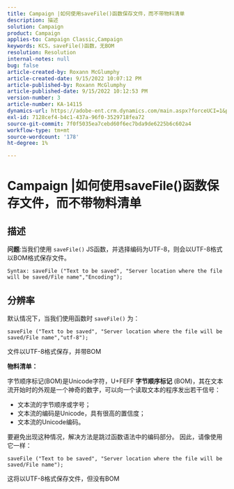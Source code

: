 ```yaml
---
title: Campaign |如何使用saveFile()函数保存文件，而不带物料清单
description: 描述
solution: Campaign
product: Campaign
applies-to: Campaign Classic,Campaign
keywords: KCS，saveFile()函数，无BOM
resolution: Resolution
internal-notes: null
bug: false
article-created-by: Roxann McGlumphy
article-created-date: 9/15/2022 10:07:12 PM
article-published-by: Roxann McGlumphy
article-published-date: 9/15/2022 10:12:53 PM
version-number: 3
article-number: KA-14115
dynamics-url: https://adobe-ent.crm.dynamics.com/main.aspx?forceUCI=1&pagetype=entityrecord&etn=knowledgearticle&id=5605e9bc-4235-ed11-9db1-00224808679b
exl-id: 7128cef4-b4c1-437a-96f0-3529718fea72
source-git-commit: 7f0f5035ea7cebd60f6ec7bda9de6225b6c602a4
workflow-type: tm+mt
source-wordcount: '178'
ht-degree: 1%

---
```


# Campaign |如何使用saveFile()函数保存文件，而不带物料清单

## 描述


<b>问题</b>:当我们使用 `saveFile()` JS函数，并选择编码为UTF-8，则会以UTF-8格式以BOM格式保存文件。


```
Syntax: saveFile ("Text to be saved", "Server location where the file will be saved/File name","Encoding");
```



## 分辨率


默认情况下，当我们使用函数时 `saveFile()` 为：


```
saveFile ("Text to be saved", "Server location where the file will be saved/File name","utf-8");
```


文件以UTF-8格式保存，并带BOM

<b>物料清单： </b>

字节顺序标记(BOM)是Unicode字符，U+FEFF <b>字节顺序标记</b> (BOM)，其在文本流开始时的外观是一个神奇的数字，可以向一个读取文本的程序发出若干信号：

- 文本流的字节顺序或字号；
- 文本流的编码是Unicode，具有很高的置信度；
- 文本流的Unicode编码。


要避免出现这种情况，解决方法是跳过函数语法中的编码部分。 因此，请像使用它一样：


```
saveFile ("Text to be saved", "Server location where the file will be saved/File name");
```


这将以UTF-8格式保存文件，但没有BOM
